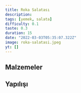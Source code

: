 ```yaml
---
title: Roka Salatası
description:
tags: [yemek, salata]
difficulty: 0.1
taste: 0.3
duration: 15
date: "2022-03-03T05:35:07.322Z"
image: roka-salatasi.jpeg
yt: []
---
```


## Malzemeler

## Yapılışı
